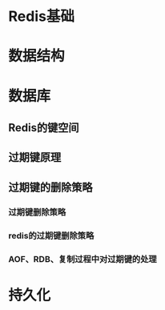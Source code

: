 # Redis基础

# 数据结构





# 数据库

## Redis的键空间





## 过期键原理





## 过期键的删除策略

### 过期键删除策略



### redis的过期键删除策略



### AOF、RDB、复制过程中对过期键的处理





























































# 持久化





































































































































